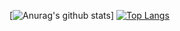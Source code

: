 [![Anurag's github stats](https://github-readme-stats.vercel.app/api?username=mattryanmtl&count_private=true&show_icons=true)]
[![Top Langs](https://github-readme-stats.vercel.app/api/top-langs/?username=mattryanmtl)](https://github.com/anuraghazra/github-readme-stats)

<!--
**mattryanmtl/mattryanmtl** is a ✨ _special_ ✨ repository because its `README.md` (this file) appears on your GitHub profile.

Here are some ideas to get you started:

- 🔭 I’m currently working on ...
- 🌱 I’m currently learning ...
- 👯 I’m looking to collaborate on ...
- 🤔 I’m looking for help with ...
- 💬 Ask me about ...
- 📫 How to reach me: ...
- 😄 Pronouns: ...
- ⚡ Fun fact: ...
-->
